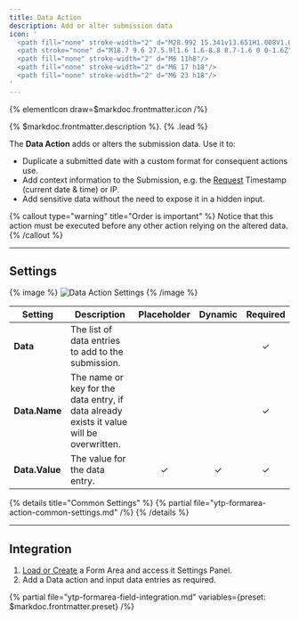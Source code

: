 ```yaml
---
title: Data Action
description: Add or alter submission data
icon: '
  <path fill="none" stroke-width="2" d="M28.992 15.341v13.651H1.008V1.008h13.651"/>
  <path stroke="none" d="M18.7 9.6 27.5.9l1.6 1.6-8.8 8.7-1.6 0 0-1.6Z"/>
  <path fill="none" stroke-width="2" d="M6 11h8"/>
  <path fill="none" stroke-width="2" d="M6 17 h18"/>
  <path fill="none" stroke-width="2" d="M6 23 h18"/>
'
---
```


{% elementIcon draw=$markdoc.frontmatter.icon /%}

{% $markdoc.frontmatter.description %}. {% .lead %}

The **Data Action** adds or alters the submission data. Use it to:

- Duplicate a submitted date with a custom format for consequent actions use.
- Add context information to the Submission, e.g. the [Request](essentials-for-yoothemepro/sources/source/request) Timestamp (current date & time) or IP.
- Add sensitive data without the need to expose it in a hidden input.

{% callout type="warning" title="Order is important" %}
Notice that this action must be executed before any other action relying on the altered data.
{% /callout %}

---

## Settings

{% image %}
![Data Action Settings](/next/assets/ytp/forms/action-data-settings.webp)
{% /image %}

| Setting | Description | Placeholder | Dynamic | Required |
| ------- | ----------- | :---------: | :-----: | :------: |
| **Data** | The list of data entries to add to the submission.  | | | &#x2713; |
| **Data.Name** | The name or key for the data entry, if data already exists it value will be overwritten. | | | &#x2713; |
| **Data.Value** | The value for the data entry. | &#x2713; | &#x2713; | &#x2713; |

{% details title="Common Settings" %}
    {% partial file="ytp-formarea-action-common-settings.md" /%}
{% /details %}

---

## Integration

1. [Load or Create](../integration) a Form Area and access it Settings Panel.
1. Add a Data action and input data entries as required.

{% partial file="ytp-formarea-field-integration.md" variables={preset: $markdoc.frontmatter.preset} /%}
